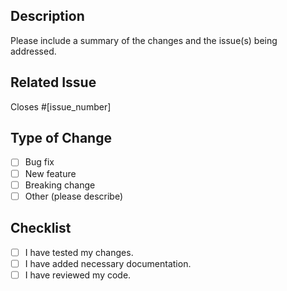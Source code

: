 ## Description
Please include a summary of the changes and the issue(s) being addressed.

## Related Issue
Closes #[issue_number]

## Type of Change
- [ ] Bug fix
- [ ] New feature
- [ ] Breaking change
- [ ] Other (please describe)

## Checklist
- [ ] I have tested my changes.
- [ ] I have added necessary documentation.
- [ ] I have reviewed my code.
